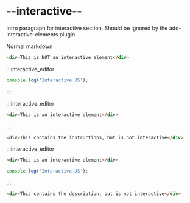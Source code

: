 # --interactive--

Intro paragraph for interactive section. Should be ignored by the add-interactive-elements plugin

Normal markdown

```html
<div>This is NOT an interactive element</div>
```

:::interactive_editor

```js
console.log('Interactive JS');
```

:::

:::interactive_editor

```html
<div>This is an interactive element</div>
```

:::


```html
<div>This contains the instructions, but is not interactive</div>
``` 

:::interactive_editor

```html
<div>This is an interactive element</div>
```

```js
console.log('Interactive JS');
```

:::

```html
<div>This contains the description, but is not interactive</div>
```
